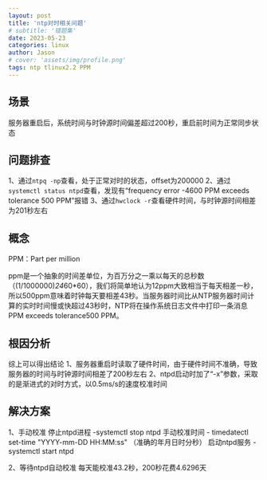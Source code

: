 ```yaml
---
layout: post
title: 'ntp对时相关问题'
# subtitle: '错题集'
date: 2023-05-23
categories: linux
author: Jason
# cover: 'assets/img/profile.png'
tags: ntp tlinux2.2 PPM
---
```


## 场景

服务器重启后，系统时间与时钟源时间偏差超过200秒，重启前时间为正常同步状态

## 问题排查

1、通过`ntpq -np`查看，处于正常对时的状态，offset为200000
2、通过`systemctl status ntpd`查看，发现有“frequency error -4600 PPM exceeds tolerance 500 PPM”报错
3、通过`hwclock -r`查看硬件时间，与时钟源时间相差为201秒左右

## 概念

PPM：Part per million

ppm是一个抽象的时间差单位，为百万分之一乘以每天的总秒数（(1/1000000)*24*60*60），我们将简单地认为12ppm大致相当于每天相差一秒，所以500ppm意味着时钟每天要相差43秒。当服务器时间比从NTP服务器时间计算的实时时间慢或快超过43秒时，NTP将在操作系统日志文件中打印一条消息PPM exceeds tolerance500 PPM。

## 根因分析

综上可以得出结论
1、服务器重启时读取了硬件时间，由于硬件时间不准确，导致服务器的时间与时钟源时间相差了200秒左右
2、ntpd启动时加了“-x”参数，采取的是渐进式的对时方式，以0.5ms/s的速度校准时间

## 解决方案

1、手动校准
停止ntpd进程    -systemctl stop ntpd
手动校准时间    - timedatectl set-time "YYYY-mm-DD HH:MM:ss" （准确的年月日时分秒）
启动ntpd服务    - systemctl start ntpd

2、等待ntpd自动校准
每天能校准43.2秒，200秒花费4.6296天
